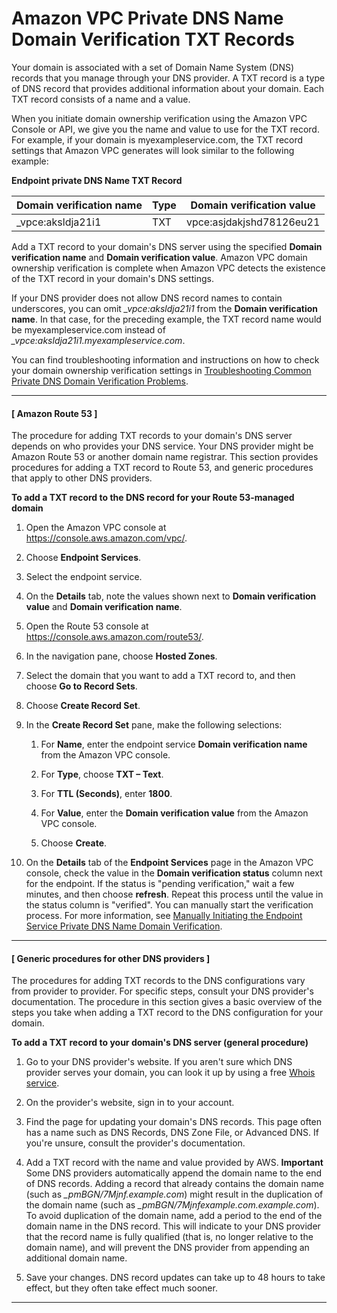 # Amazon VPC Private DNS Name Domain Verification TXT Records<a name="dns-txt-records"></a>

Your domain is associated with a set of Domain Name System \(DNS\) records that you manage through your DNS provider\. A TXT record is a type of DNS record that provides additional information about your domain\. Each TXT record consists of a name and a value\.

When you initiate domain ownership verification using the Amazon VPC Console or API, we give you the name and value to use for the TXT record\. For example, if your domain is myexampleservice\.com, the TXT record settings that Amazon VPC generates will look similar to the following example:


**Endpoint private DNS Name TXT Record**  

| Domain verification name | Type | Domain verification value | 
| --- | --- | --- | 
|  \_vpce:aksldja21i1  |  TXT  |  vpce:asjdakjshd78126eu21  | 

Add a TXT record to your domain's DNS server using the specified **Domain verification name** and **Domain verification value**\. Amazon VPC domain ownership verification is complete when Amazon VPC detects the existence of the TXT record in your domain's DNS settings\.

If your DNS provider does not allow DNS record names to contain underscores, you can omit *\_vpce:aksldja21i1* from the **Domain verification name**\. In that case, for the preceding example, the TXT record name would be myexampleservice\.com instead of *\_vpce:aksldja21i1\.myexampleservice\.com*\. 

You can find troubleshooting information and instructions on how to check your domain ownership verification settings in [Troubleshooting Common Private DNS Domain Verification Problems](domain-verification-problems.md)\.

------
#### [ Amazon Route 53 ]

The procedure for adding TXT records to your domain's DNS server depends on who provides your DNS service\. Your DNS provider might be Amazon Route 53 or another domain name registrar\. This section provides procedures for adding a TXT record to Route 53, and generic procedures that apply to other DNS providers\.

**To add a TXT record to the DNS record for your Route 53\-managed domain**

1. Open the Amazon VPC console at [https://console\.aws\.amazon\.com/vpc/](https://console.aws.amazon.com/vpc/)\.

1. Choose **Endpoint Services**\.

1. Select the endpoint service\.

1. On the **Details** tab, note the values shown next to **Domain verification value** and **Domain verification name**\.

1. Open the Route 53 console at [https://console\.aws\.amazon\.com/route53/](https://console.aws.amazon.com/route53/)\.

1. In the navigation pane, choose **Hosted Zones**\.

1. Select the domain that you want to add a TXT record to, and then choose **Go to Record Sets**\.

1. Choose **Create Record Set**\.

1. In the **Create Record Set** pane, make the following selections:

   1. For **Name**, enter the endpoint service **Domain verification name** from the Amazon VPC console\.

   1. For **Type**, choose **TXT – Text**\.

   1. For **TTL \(Seconds\)**, enter **1800**\.

   1. For **Value**, enter the **Domain verification value** from the Amazon VPC console\.

   1. Choose **Create**\.

1. On the **Details** tab of the **Endpoint Services** page in the Amazon VPC console, check the value in the **Domain verification status** column next for the endpoint\. If the status is "pending verification," wait a few minutes, and then choose **refresh**\. Repeat this process until the value in the status column is "verified"\. You can manually start the verification process\. For more information, see [Manually Initiating the Endpoint Service Private DNS Name Domain Verification](verify-vpc-endpoint-service-dns-name.md)\.

------
#### [ Generic procedures for other DNS providers ]

The procedures for adding TXT records to the DNS configurations vary from provider to provider\. For specific steps, consult your DNS provider's documentation\. The procedure in this section gives a basic overview of the steps you take when adding a TXT record to the DNS configuration for your domain\.

**To add a TXT record to your domain's DNS server \(general procedure\)**

1. Go to your DNS provider's website\. If you aren't sure which DNS provider serves your domain, you can look it up by using a free [ Whois service](http://www.google.com/search?aq=f&hl=en&q=whois+free&btnG=Search)\.

1. On the provider's website, sign in to your account\.

1. Find the page for updating your domain's DNS records\. This page often has a name such as DNS Records, DNS Zone File, or Advanced DNS\. If you're unsure, consult the provider's documentation\.

1. Add a TXT record with the name and value provided by AWS\.
**Important**  
Some DNS providers automatically append the domain name to the end of DNS records\. Adding a record that already contains the domain name \(such as *\_pmBGN/7Mjnf\.example\.com*\) might result in the duplication of the domain name \(such as *\_pmBGN/7Mjnfexample\.com\.example\.com*\)\. To avoid duplication of the domain name, add a period to the end of the domain name in the DNS record\. This will indicate to your DNS provider that the record name is fully qualified \(that is, no longer relative to the domain name\), and will prevent the DNS provider from appending an additional domain name\.

1. Save your changes\. DNS record updates can take up to 48 hours to take effect, but they often take effect much sooner\.

------